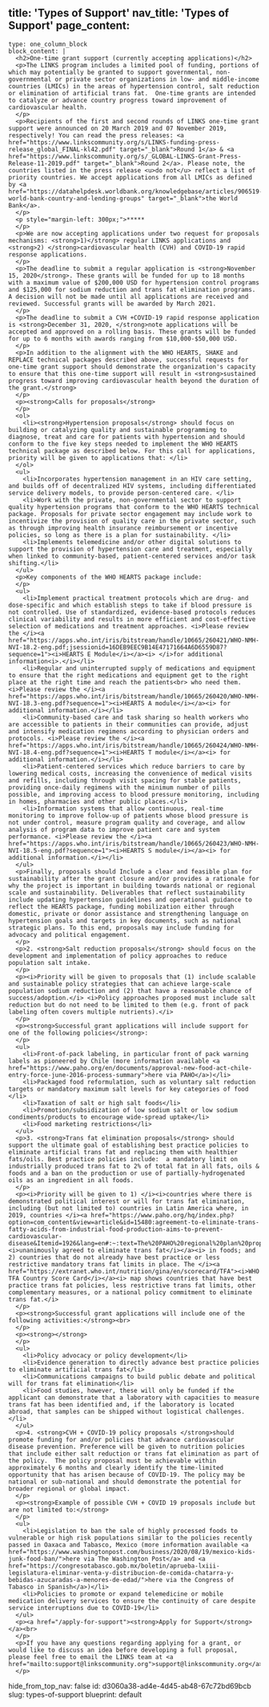 title: 'Types of Support'
nav_title: 'Types of Support'
page_content:
  -
    type: one_column_block
    block_content: |
      <h2>One-time grant support (currently accepting applications)</h2>
      <p>The LINKS program includes a limited pool of funding, portions of which may potentially be granted to support governmental, non-governmental or private sector organizations in low- and middle-income countries (LMICs) in the areas of hypertension control, salt reduction or elimination of artificial trans fat.  One-time grants are intended to catalyze or advance country progress toward improvement of cardiovascular health.
      </p>
      <p>Recipients of the first and second rounds of LINKS one-time grant support were announced on 20 March 2019 and 07 November 2019, respectively! You can read the press releases: <a href="https://www.linkscommunity.org/s/LINKS-funding-press-release_global_FINAL-kl42.pdf" target="_blank">Round 1</a> & <a href="https://www.linkscommunity.org/s/_GLOBAL-LINKS-Grant-Press-Release-11-2019.pdf" target="_blank">Round 2</a>. Please note, the countries listed in the press release <u>do not</u> reflect a list of priority countries. We accept applications from all LMICs as defined by <a href="https://datahelpdesk.worldbank.org/knowledgebase/articles/906519-world-bank-country-and-lending-groups" target="_blank">the World Bank</a>.
      </p>
      <p style="margin-left: 300px;">*****
      </p>
      <p>We are now accepting applications under two request for proposals mechanisms: <strong>1)</strong> regular LINKS applications and <strong>2) </strong>cardiovascular health (CVH) and COVID-19 rapid response applications.
      </p>
      <p>The deadline to submit a regular application is <strong>November 15, 2020</strong>. These grants will be funded for up to 18 months with a maximum value of $200,000 USD for hypertension control programs and $125,000 for sodium reduction and trans fat elimination programs. A decision will not be made until all applications are received and reviewed. Successful grants will be awarded by March 2021.
      </p>
      <p>The deadline to submit a CVH +COVID-19 rapid response application is <strong>December 31, 2020, </strong>note applications will be accepted and approved on a rolling basis. These grants will be funded for up to 6 months with awards ranging from $10,000-$50,000 USD.
      </p>
      <p>In addition to the alignment with the WHO HEARTS, SHAKE and REPLACE technical packages described above, successful requests for one-time grant support should demonstrate the organization's capacity to ensure that this one-time support will result in <strong>sustained progress toward improving cardiovascular health beyond the duration of the grant.</strong>
      </p>
      <p><strong>Calls for proposals</strong>
      </p>
      <ol>
      	<li><strong>Hypertension proposals</strong> should focus on building or catalyzing quality and sustainable programming to diagnose, treat and care for patients with hypertension and should conform to the five key steps needed to implement the WHO HEARTS technical package as described below. For this call for applications, priority will be given to applications that: </li>
      </ol>
      <ul>
      	<li>Incorporates hypertension management in an HIV care setting, and builds off of decentralized HIV systems, including differentiated service delivery models, to provide person-centered care. </li>
      	<li>Work with the private, non-governmental sector to support quality hypertension programs that conform to the WHO HEARTS technical package. Proposals for private sector engagement may include work to incentivize the provision of quality care in the private sector, such as through improving health insurance reimbursement or incentive policies, so long as there is a plan for sustainability. </li>
      	<li>Implements telemedicine and/or other digital solutions to support the provision of hypertension care and treatment, especially when linked to community-based, patient-centered services and/or task shifting.</li>
      </ul>
      <p>Key components of the WHO HEARTS package include:
      </p>
      <ul>
      	<li>Implement practical treatment protocols which are drug- and dose-specific and which establish steps to take if blood pressure is not controlled. Use of standardized, evidence-based protocols reduces clinical variability and results in more efficient and cost-effective selection of medications and treatment approaches. <i>Please review the </i><a href="https://apps.who.int/iris/bitstream/handle/10665/260421/WHO-NMH-NVI-18.2-eng.pdf;jsessionid=16DEB9EEC9B14E47171664A6D6559D87?sequence=1"><i>HEARTS E Module</i></a><i> </i>for additional information<i>.</i></li>
      	<li>Regular and uninterrupted supply of medications and equipment to ensure that the right medications and equipment get to the right place at the right time and reach the patients<br> who need them. <i>Please review the </i><a href="https://apps.who.int/iris/bitstream/handle/10665/260420/WHO-NMH-NVI-18.3-eng.pdf?sequence=1"><i>HEARTS A module</i></a><i> for additional information.</i></li>
      	<li>Community-based care and task sharing so health workers who are accessible to patients in their communities can provide, adjust and intensify medication regimens according to physician orders and protocols. <i>Please review the </i><a href="https://apps.who.int/iris/bitstream/handle/10665/260424/WHO-NMH-NVI-18.4-eng.pdf?sequence=1"><i>HEARTS T module</i></a><i> for additional information.</i></li>
      	<li>Patient-centered services which reduce barriers to care by lowering medical costs, increasing the convenience of medical visits and refills, including through visit spacing for stable patients, providing once-daily regimens with the minimum number of pills possible, and improving access to blood pressure monitoring, including in homes, pharmacies and other public places.</li>
      	<li>Information systems that allow continuous, real-time monitoring to improve follow-up of patients whose blood pressure is not under control, measure program quality and coverage, and allow analysis of program data to improve patient care and system performance. <i>Please review the </i><a href="https://apps.who.int/iris/bitstream/handle/10665/260423/WHO-NMH-NVI-18.5-eng.pdf?sequence=1"><i>HEARTS S module</i></a><i> for additional information.</i></li>
      </ul>
      <p>Finally, proposals should Include a clear and feasible plan for sustainability after the grant closure and/or provides a rationale for why the project is important in building towards national or regional scale and sustainability. Deliverables that reflect sustainability include updating hypertension guidelines and operational guidance to reflect the HEARTS package, funding mobilization either through domestic, private or donor assistance and strengthening language on hypertension goals and targets in key documents, such as national strategic plans. To this end, proposals may include funding for advocacy and political engagement.
      </p>
      <p>2. <strong>Salt reduction proposals</strong> should focus on the development and implementation of policy approaches to reduce population salt intake.
      </p>
      <p><i>Priority will be given to proposals that (1) include scalable and sustainable policy strategies that can achieve large-scale population sodium reduction and (2) that have a reasonable chance of success/adoption.</i> <i>Policy approaches proposed must include salt reduction but do not need to be limited to them (e.g. front of pack labeling often covers multiple nutrients).</i>
      </p>
      <p><strong>Successful grant applications will include support for one of the following policies</strong>:
      </p>
      <ul>
      	<li>Front-of-pack labeling, in particular front of pack warning labels as pioneered by Chile (more information available <a href="https://www.paho.org/en/documents/approval-new-food-act-chile-entry-force-june-2016-process-summary">here via PAHO</a>)</li>
      	<li>Packaged food reformulation, such as voluntary salt reduction targets or mandatory maximum salt levels for key categories of food  </li>
      	<li>Taxation of salt or high salt foods</li>
      	<li>Promotion/subsidization of low sodium salt or low sodium condiments/products to encourage wide-spread uptake</li>
      	<li>Food marketing restrictions</li>
      </ul>
      <p>3. <strong>Trans fat elimination proposals</strong> should support the ultimate goal of establishing best practice policies to eliminate artificial trans fat and replacing them with healthier fats/oils. Best practice policies include:  a mandatory limit on industrially produced trans fat to 2% of total fat in all fats, oils & foods and a ban on the production or use of partially-hydrogenated oils as an ingredient in all foods.
      </p>
      <p><i>Priority will be given to 1) </i><i>countries where there is demonstrated political interest or will for trans fat elimination, including (but not limited to) countries in Latin America where, in 2019, countries </i><a href="https://www.paho.org/hq/index.php?option=com_content&view=article&id=15480:agreement-to-eliminate-trans-fatty-acids-from-industrial-food-production-aims-to-prevent-cardiovascular-disease&Itemid=1926&lang=en#:~:text=The%20PAHO%20regional%20plan%20proposes,a%20proportion%20of%20total%20fat"><i>unanimously agreed to eliminate trans fat</i></a><i> in foods; and 2) countries that do not already have best practice or less restrictive mandatory trans fat limits in place. The </i><a href="https://extranet.who.int/nutrition/gina/en/scorecard/TFA"><i>WHO TFA Country Score Card</i></a><i> map shows countries that have best practice trans fat policies, less restrictive trans fat limits, other complementary measures, or a national policy commitment to eliminate trans fat.</i>
      </p>
      <p><strong>Successful grant applications will include one of the following activities:</strong><br>
      </p>
      <p><strong></strong>
      </p>
      <ul>
      	<li>Policy advocacy or policy development</li>
      	<li>Evidence generation to directly advance best practice policies to eliminate artificial trans fat</li>
      	<li>Communications campaigns to build public debate and political will for trans fat elimination</li>
      	<li>Food studies, however, these will only be funded if the applicant can demonstrate that a laboratory with capacities to measure trans fat has been identified and, if the laboratory is located abroad, that samples can be shipped without logistical challenges.</li>
      </ul>
      <p>4. <strong>CVH + COVID-19 policy proposals </strong>should promote funding for and/or policies that advance cardiovascular disease prevention. Preference will be given to nutrition policies that include either salt reduction or trans fat elimination as part of the policy.  The policy proposal must be achievable within approximately 6 months and clearly identify the time-limited opportunity that has arisen because of COVID-19. The policy may be national or sub-national and should demonstrate the potential for broader regional or global impact.
      </p>
      <p><strong>Example of possible CVH + COVID 19 proposals include but are not limited to:</strong>
      </p>
      <ul>
      	<li>Legislation to ban the sale of highly processed foods to vulnerable or high risk populations similar to the policies recently passed in Oaxaca and Tabasco, Mexico (more information available <a href="https://www.washingtonpost.com/business/2020/08/19/mexico-kids-junk-food-ban/">here via The Washington Post</a> and <a href="https://congresotabasco.gob.mx/boletin/aprueba-lxiii-legislatura-eliminar-venta-y-distribucion-de-comida-chatarra-y-bebidas-azucaradas-a-menores-de-edad/">here via the Congress of Tabasco in Spanish</a>)</li>
      	<li>Policies to promote or expand telemedicine or mobile medication delivery services to ensure the continuity of care despite service interruptions due to COVID-19</li>
      </ul>
      <p><a href="/apply-for-support"><strong>Apply for Support</strong></a><br>
      </p>
      <p>If you have any questions regarding applying for a grant, or would like to discuss an idea before developing a full proposal, please feel free to email the LINKS team at <a href="mailto:support@linkscommunity.org">support@linkscommunity.org</a>
      </p>
hide_from_top_nav: false
id: d3060a38-ad4e-4d45-ab48-67c72bd69bcb
slug: types-of-support
blueprint: default
